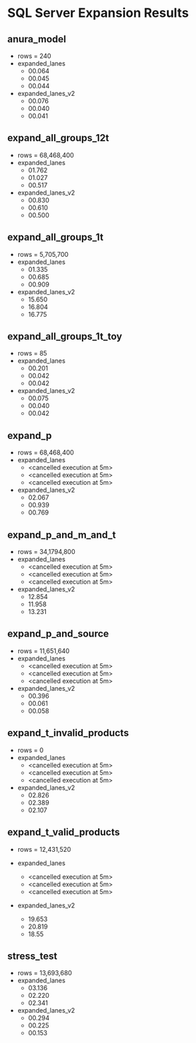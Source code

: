 # SQL Server Expansion Results

## anura_model

- rows = 240
- expanded_lanes
  - 00.064
  - 00.045
  - 00.044
- expanded_lanes_v2
  - 00.076
  - 00.040
  - 00.041

## expand_all_groups_12t

- rows = 68,468,400
- expanded_lanes
  - 01.762
  - 01.027
  - 00.517
- expanded_lanes_v2
  - 00.830
  - 00.610
  - 00.500

## expand_all_groups_1t

- rows = 5,705,700
- expanded_lanes
  - 01.335
  - 00.685
  - 00.909
- expanded_lanes_v2
  - 15.650
  - 16.804
  - 16.775

## expand_all_groups_1t_toy

- rows = 85
- expanded_lanes
  - 00.201
  - 00.042
  - 00.042
- expanded_lanes_v2
  - 00.075
  - 00.040
  - 00.042

## expand_p

- rows = 68,468,400
- expanded_lanes
  - <cancelled execution at 5m>
  - <cancelled execution at 5m>
  - <cancelled execution at 5m>
- expanded_lanes_v2
  - 02.067
  - 00.939
  - 00.769

## expand_p_and_m_and_t

- rows = 34,1794,800
- expanded_lanes
  - <cancelled execution at 5m>
  - <cancelled execution at 5m>
  - <cancelled execution at 5m>
- expanded_lanes_v2
  - 12.854
  - 11.958
  - 13.231

## expand_p_and_source

- rows = 11,651,640
- expanded_lanes
  - <cancelled execution at 5m>
  - <cancelled execution at 5m>
  - <cancelled execution at 5m>
- expanded_lanes_v2
  - 00.396
  - 00.061
  - 00.058

## expand_t_invalid_products

- rows = 0
- expanded_lanes
  - <cancelled execution at 5m>
  - <cancelled execution at 5m>
  - <cancelled execution at 5m>
- expanded_lanes_v2
  - 02.826
  - 02.389
  - 02.107

## expand_t_valid_products

- rows = 12,431,520
- expanded_lanes
  - <cancelled execution at 5m>
  - <cancelled execution at 5m>
  - <cancelled execution at 5m>

- expanded_lanes_v2
  - 19.653
  - 20.819
  - 18.55

## stress_test

- rows = 13,693,680
- expanded_lanes
  - 03.136
  - 02.220
  - 02.341
- expanded_lanes_v2
  - 00.294
  - 00.225
  - 00.153
